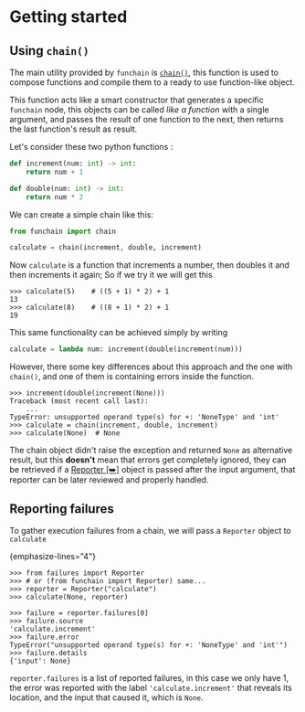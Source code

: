 # Getting started

## Using ``chain()``
The main utility provided by `funchain` is [``chain()``](#funchain.chain),
this function is used to compose functions and compile them to a ready 
to use function-like object.

This function acts like a smart constructor that generates a specific `funchain` node,
this objects can be called _like a function_ with a single argument, and passes the
result of one function to the next, then returns the last function's result as result.

Let's consider these two python functions :

````python
def increment(num: int) -> int:
    return num + 1

def double(num: int) -> int:
    return num * 2
````

We can create a simple chain like this:

````python
from funchain import chain

calculate = chain(increment, double, increment)
````

Now ``calculate`` is a function that increments a number, then doubles it and then increments
it again; So if we try it we will get this

````pycon
>>> calculate(5)    # ((5 + 1) * 2) + 1
13
>>> calculate(8)    # ((8 + 1) * 2) + 1
19
````

This same functionality can be achieved simply by writing
````python
calculate = lambda num: increment(double(increment(num)))
````
However, there some key differences about this approach and the 
one with ``chain()``, and one of them is containing errors inside the function.

````pycon
>>> increment(double(increment(None)))
Traceback (most recent call last):
    ...
TypeError: unsupported operand type(s) for +: 'NoneType' and 'int'
>>> calculate = chain(increment, double, increment)
>>> calculate(None)  # None

````
The chain object didn't raise the exception and returned ``None`` as alternative result,
but this **doesn't** mean that errors get completely ignored,
they can be retrieved if a <a href="https://failures.readthedocs.io/en/latest/api_ref.html#failures.Reporter" target="_blank">Reporter [⮩]</a>
object is passed after the input argument, that reporter can be later reviewed and properly handled.

## Reporting failures
To gather execution failures from a chain, we will pass a ``Reporter`` object to ``calculate``

{emphasize-lines="4"}
````pycon
>>> from failures import Reporter
>>> # or (from funchain import Reporter) same...
>>> reporter = Reporter("calculate")
>>> calculate(None, reporter)

>>> failure = reporter.failures[0]
>>> failure.source
'calculate.increment'
>>> failure.error
TypeError("unsupported operand type(s) for +: 'NoneType' and 'int'")
>>> failure.details
{'input': None}
````
``reporter.failures`` is a list of reported failures, in this case we only have 1,
the error was reported with the label ``'calculate.increment'`` that reveals its location,
and the input that caused it, which is ``None``.